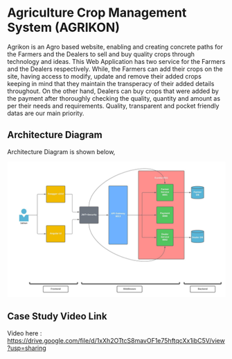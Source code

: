 # Agriculture Crop Management System (AGRIKON)

Agrikon is an Agro based website, enabling and creating concrete paths for the Farmers and the Dealers to sell and buy quality crops through technology and ideas. This Web Application has two service for the Farmers and the Dealers respectively. While, the Farmers can add their crops on the site, having access to modify, update and remove their added crops keeping in mind that they maintain the transperacy of their added details throughout. On the other hand, Dealers can buy crops that were added by the payment after thoroughly checking the quality, quantity and amount as per their needs and requirements. Quality, transparent and pocket friendly datas are our main priority.

## Architecture Diagram

Architecture Diagram is shown below,

![](Images/Present_AD_Subhasish.jpeg)

## Case Study Video Link

Video here : https://drive.google.com/file/d/1xXh2OTtcS8mavOF1e75hftqcXx1ibC5V/view?usp=sharing
